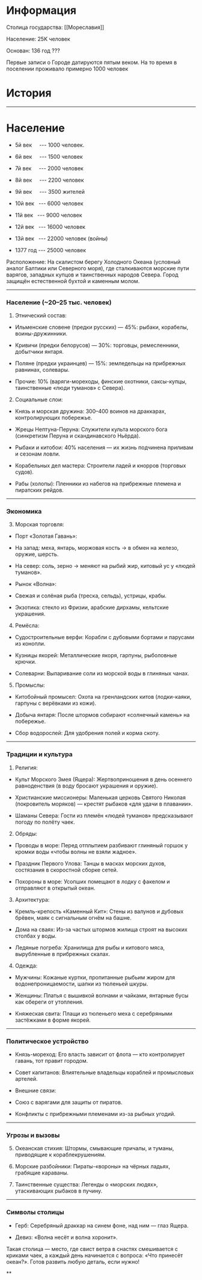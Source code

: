 # Информация

Столица государства: [[Мореславия]]

Население: 25K человек

Основан: 136 год ???


Первые записи о Городе датируются пятым веком. На то время в поселении проживало примерно 1000 человек

  

# История

---

  

# Население

- 5й век     --- 1000 человек.
    
- 6й век     --- 1500 человек
    
- 7й век     --- 2000 человек
    
- 8й век     --- 2200 человек
    
- 9й век     --- 3500 жителей
    
- 10й век   --- 6000 человек 
    
- 11й век   --- 9000 человек
    
- 12й век   --- 16000 человек
    
- 13й век   --- 22000 человек (войны)
    
- 1377 год --- 25000 человек
    

  
  
  
  
  

Расположение: На скалистом берегу Холодного Океана (условный аналог Балтики или Северного моря), где сталкиваются морские пути варягов, западных купцов и таинственных народов Севера. Город защищён естественной бухтой и каменным молом.

---

### Население (~20–25 тыс. человек)

1. Этнический состав:
    

- Ильменские словене (предки русских) — 45%: рыбаки, корабелы, воины-дружинники.
    
- Кривичи (предки белорусов) — 30%: торговцы, ремесленники, добытчики янтаря.
    
- Поляне (предки украинцев) — 15%: земледельцы на прибрежных равнинах, солевары.
    
- Прочие: 10% (варяги-мореходы, финские охотники, саксы-купцы, таинственные «люди туманов» с Севера).
    

2. Социальные слои:
    

- Князь и морская дружина: 300–400 воинов на драккарах, контролирующих побережье.
    
- Жрецы Нептуна-Перуна: Служители культа морского бога (синкретизм Перуна и скандинавского Ньёрда).
    
- Рыбаки и китобои: 40% населения — их жизнь подчинена приливам и сезонам ловли.
    
- Корабельных дел мастера: Строители ладей и кнорров (торговых судов).
    
- Рабы (холопы): Пленники из набегов на прибрежные племена и пиратских рейдов.
    

---

### Экономика

3. Морская торговля:
    

- Порт «Золотая Гавань»:
    

- На запад: меха, янтарь, моржовая кость → в обмен на железо, оружие, шерсть.
    
- На север: соль, зерно → меняют на рыбий жир, китовый ус у «людей туманов».
    

- Рынок «Волна»:
    

- Свежая и солёная рыба (треска, сельдь), устрицы, крабы.
    
- Экзотика: стекло из Фризии, арабские дирхамы, кельтские украшения.
    

4. Ремёсла:
    

- Судостроительные верфи: Корабли с дубовыми бортами и парусами из конопли.
    
- Кузницы якорей: Металлические якоря, гарпуны, рыболовные крючки.
    
- Солеварни: Выпаривание соли из морской воды в глиняных чанах.
    

5. Промыслы:
    

- Китобойный промысел: Охота на гренландских китов (лодки-каяки, гарпуны с верёвками из кожи).
    
- Добыча янтаря: После штормов собирают «солнечный камень» на побережье.
    
- Сбор водорослей: Для удобрения полей и корма скоту.
    

---

### Традиции и культура

1. Религия:
    

- Культ Морского Змея (Ящера): Жертвоприношения в день осеннего равноденствия (в воду бросают украшения и оружие).
    
- Христианские миссионеры: Маленькая церковь Святого Николая (покровитель моряков) — крестят рыбаков «для удачи в плавании».
    
- Шаманы Севера: Гости из племён «людей туманов» предсказывают погоду по полёту чаек.
    

2. Обряды:
    

- Проводы в море: Перед отплытием разбивают глиняный горшок у кромки воды «чтобы волны не взяли жадное».
    
- Праздник Первого Улова: Танцы в масках морских духов, состязания в скоростной сборке сетей.
    
- Похороны в море: Усопших помещают в лодку с факелом и отправляют в открытый океан.
    

3. Архитектура:
    

- Кремль-крепость «Каменный Кит»: Стены из валунов и дубовых брёвен, маяк с сигнальным огнём на башне.
    
- Дома на сваях: Из-за частых штормов жилища строят на высоких столбах у воды.
    
- Ледяные погреба: Хранилища для рыбы и китового мяса, вырубленные в прибрежных скалах.
    

4. Одежда:
    

- Мужчины: Кожаные куртки, пропитанные рыбьим жиром для водонепроницаемости, шапки из тюленьей шкуры.
    
- Женщины: Платья с вышивкой волнами и чайками, янтарные бусы как обереги от утопления.
    
- Княжеская свита: Плащи из тюленьего меха с серебряными застёжками в форме якорей.
    

---

### Политическое устройство

- Князь-мореход: Его власть зависит от флота — кто контролирует гавань, тот правит городом.
    
- Совет капитанов: Влиятельные владельцы кораблей и промысловых артелей.
    
- Внешние связи:
    

- Союз с варягами для защиты от пиратов.
    
- Конфликты с прибрежными племенами из-за рыбных угодий.
    

---

### Угрозы и вызовы

5. Океанская стихия: Штормы, смывающие причалы, и туманы, приводящие к кораблекрушениям.
    
6. Морские разбойники: Пираты-«вороны» на чёрных ладьях, грабящие караваны.
    
7. Таинственные существа: Легенды о «морских людях», утаскивающих рыбаков в пучину.
    

---

### Символы столицы

- Герб: Серебряный драккар на синем фоне, над ним — глаз Ящера.
    
- Девиз: «Волна несёт и волна хоронит».
    

Такая столица — место, где свист ветра в снастях смешивается с криками чаек, а каждый день начинается с вопроса: «Что принесёт океан?». Готов развить любую деталь, если нужно!

**